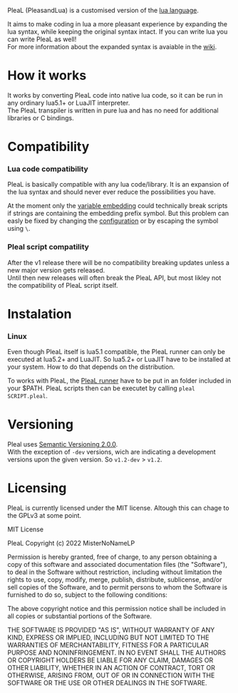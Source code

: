 PleaL (PleasandLua) is a customised version of the [lua language](https://lua.org).  

It aims to make coding in lua a more pleasant experience by expanding the lua syntax, while keeping the original syntax intact. If you can write lua you can write PleaL as well!  
For more information about the expanded syntax is avaiable in the [wiki](https://github.com/MisterNoNameLP/pleal/wiki/Syntax).

# How it works
It works by converting PleaL code into native lua code, so it can be run in any ordinary lua5.1+ or LuaJIT interpreter.  
The PleaL transpiler is written in pure lua and has no need for additional libraries or C bindings. 

# Compatibility
### Lua code compatibility
PleaL is basically compatible with any lua code/library. It is an expansion of the lua syntax and should never ever reduce the possibilities you have.

At the moment only the [variable embedding](https://github.com/MisterNoNameLP/pleal/wiki/Syntax#variable-embedding) could technically break scripts if strings are containing the embedding prefix symbol. But this problem can easly be fixed by changing the [configuration](https://github.com/MisterNoNameLP/pleal/wiki/Configuration) or by escaping the symbol using `\`.

### Pleal script compatility
After the v1 release there will be no compatibility breaking updates unless a new major version gets released.  
Until then new releases will often break the PleaL API, but most likley not the compatibility of PleaL script itself.

# Instalation
### Linux
Even though PleaL itself is lua5.1 compatible, the PleaL runner can only be executed at lua5.2+ and LuaJIT.
So lua5.2+ or LuaJIT have to be installed at your system. How to do that depends on the distribution.

To works with PleaL, the [PleaL runner](https://github.com/MisterNoNameLP/PleaL/blob/main/building/release/pleal) have to be put in an folder included in your $PATH. PleaL scripts then can be executet by calling `pleal SCRIPT.pleal`.

# Versioning 
Pleal uses [Semantic Versioning 2.0.0](https://semver.org/).  
With the exception of `-dev` versions, wich are indicating a development versions upon the given version. So `v1.2-dev` > `v1.2`.

# Licensing
PleaL is currently licensed under the MIT license. Altough this can chage to the GPLv3 at some point.

MIT License

PleaL Copyright (c) 2022 MisterNoNameLP

Permission is hereby granted, free of charge, to any person obtaining a copy
of this software and associated documentation files (the "Software"), to deal
in the Software without restriction, including without limitation the rights
to use, copy, modify, merge, publish, distribute, sublicense, and/or sell
copies of the Software, and to permit persons to whom the Software is
furnished to do so, subject to the following conditions:

The above copyright notice and this permission notice shall be included in all
copies or substantial portions of the Software.

THE SOFTWARE IS PROVIDED "AS IS", WITHOUT WARRANTY OF ANY KIND, EXPRESS OR
IMPLIED, INCLUDING BUT NOT LIMITED TO THE WARRANTIES OF MERCHANTABILITY,
FITNESS FOR A PARTICULAR PURPOSE AND NONINFRINGEMENT. IN NO EVENT SHALL THE
AUTHORS OR COPYRIGHT HOLDERS BE LIABLE FOR ANY CLAIM, DAMAGES OR OTHER
LIABILITY, WHETHER IN AN ACTION OF CONTRACT, TORT OR OTHERWISE, ARISING FROM,
OUT OF OR IN CONNECTION WITH THE SOFTWARE OR THE USE OR OTHER DEALINGS IN THE
SOFTWARE.